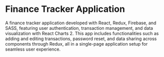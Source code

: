 # Finance Tracker Application
A finance tracker application developed with React, Redux, Firebase, and SASS, featuring user authentication, transaction management, and data visualization with React Charts 2. This app includes functionalities such as adding and editing transactions, password reset, and data sharing across components through Redux, all in a single-page application setup for seamless user experience.
